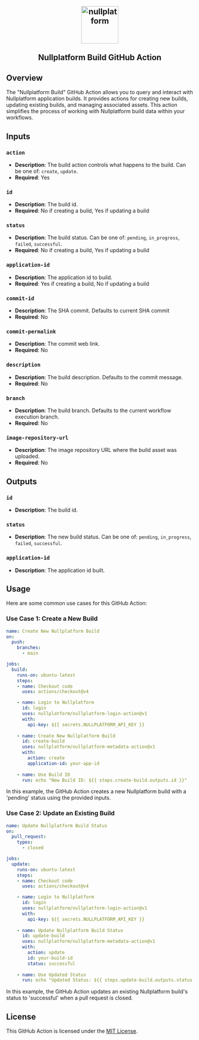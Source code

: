 <h2 align="center">
    <a href="https://httpie.io" target="blank_">
        <img height="100" alt="nullplatform" src="https://nullplatform.com/favicon/android-chrome-192x192.png" />
    </a>
    <br>
    <br>
    Nullplatform Build GitHub Action
    <br>
</h2>

## Overview

The "Nullplatform Build" GitHub Action allows you to query and interact with Nullplatform application builds. It provides actions for creating new builds, updating existing builds, and managing associated assets. This action simplifies the process of working with Nullplatform build data within your workflows.

## Inputs

### `action`

- **Description**: The build action controls what happens to the build. Can be one of: `create`, `update`.
- **Required**: Yes

### `id`

- **Description**: The build id.
- **Required**: No if creating a build, Yes if updating a build

### `status`

- **Description**: The build status. Can be one of: `pending`, `in_progress`, `failed`, `successful`.
- **Required**: No if creating a build, Yes if updating a build

### `application-id`

- **Description**: The application id to build.
- **Required**: Yes if creating a build, No if updating a build

### `commit-id`

- **Description**: The SHA commit. Defaults to current SHA commit
- **Required**: No

### `commit-permalink`

- **Description**: The commit web link.
- **Required**: No

### `description`

- **Description**: The build description. Defaults to the commit message.
- **Required**: No

### `branch`

- **Description**: The build branch. Defaults to the current workflow execution branch.
- **Required**: No

### `image-repository-url`

- **Description**: The image repository URL where the build asset was uploaded.
- **Required**: No

## Outputs

### `id`

- **Description**: The build id.

### `status`

- **Description**: The new build status. Can be one of: `pending`, `in_progress`, `failed`, `successful`.

### `application-id`

- **Description**: The application id built.

## Usage

Here are some common use cases for this GitHub Action:

### Use Case 1: Create a New Build

```yaml
name: Create New Nullplatform Build
on:
  push:
    branches:
      - main

jobs:
  build:
    runs-on: ubuntu-latest
    steps:
    - name: Checkout code
      uses: actions/checkout@v4

    - name: Login to Nullplatform
      id: login
      uses: nullplatform/nullplatform-login-action@v1
      with:
        api-key: ${{ secrets.NULLPLATFORM_API_KEY }}
      
    - name: Create New Nullplatform Build
      id: create-build
      uses: nullplatform/nullplatform-metadata-action@v1
      with:
        action: create
        application-id: your-app-id
        
    - name: Use Build ID
      run: echo "New Build ID: ${{ steps.create-build.outputs.id }}"
```

In this example, the GitHub Action creates a new Nullplatform build with a 'pending' status using the provided inputs.

### Use Case 2: Update an Existing Build

```yaml
name: Update Nullplatform Build Status
on:
  pull_request:
    types:
      - closed

jobs:
  update:
    runs-on: ubuntu-latest
    steps:
    - name: Checkout code
      uses: actions/checkout@v4

    - name: Login to Nullplatform
      id: login
      uses: nullplatform/nullplatform-login-action@v1
      with:
        api-key: ${{ secrets.NULLPLATFORM_API_KEY }}
      
    - name: Update Nullplatform Build Status
      id: update-build
      uses: nullplatform/nullplatform-metadata-action@v1
      with:
        action: update
        id: your-build-id
        status: successful
        
    - name: Use Updated Status
      run: echo "Updated Status: ${{ steps.update-build.outputs.status }}"
```

In this example, the GitHub Action updates an existing Nullplatform build's status to 'successful' when a pull request is closed.

## License

This GitHub Action is licensed under the [MIT License](LICENSE).
